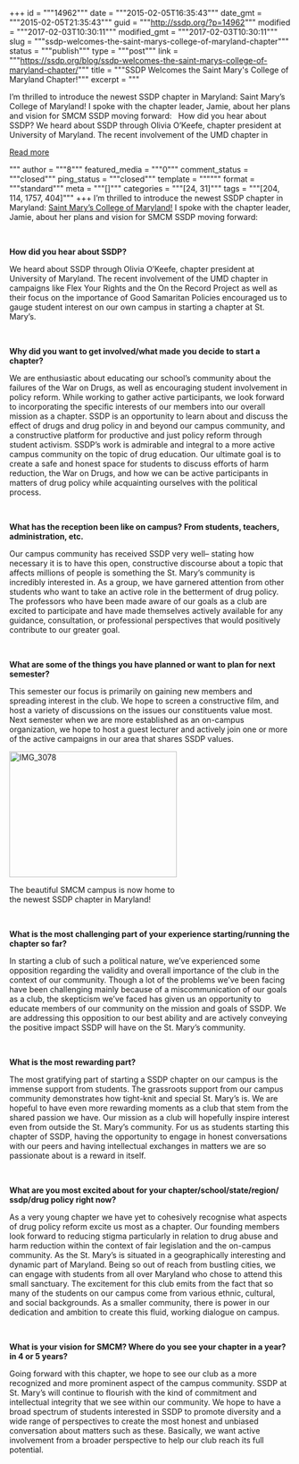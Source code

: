 +++
id = """14962"""
date = """2015-02-05T16:35:43"""
date_gmt = """2015-02-05T21:35:43"""
guid = """http://ssdp.org/?p=14962"""
modified = """2017-02-03T10:30:11"""
modified_gmt = """2017-02-03T10:30:11"""
slug = """ssdp-welcomes-the-saint-marys-college-of-maryland-chapter"""
status = """publish"""
type = """post"""
link = """https://ssdp.org/blog/ssdp-welcomes-the-saint-marys-college-of-maryland-chapter/"""
title = """SSDP Welcomes the Saint Mary&#039;s College of Maryland Chapter!"""
excerpt = """<p>I&#8217;m thrilled to introduce the newest SSDP chapter in Maryland: Saint Mary&#8217;s College of Maryland! I spoke with the chapter leader, Jamie, about her plans and vision for SMCM SSDP moving forward: &nbsp; How did you hear about SSDP? We heard about SSDP through Olivia O’Keefe, chapter president at University of Maryland. The recent involvement of the UMD chapter in</p>
<div class="h10"></div>
<p><a class="more-link2 flat" href="https://ssdp.org/blog/ssdp-welcomes-the-saint-marys-college-of-maryland-chapter/">Read more</a></p>
"""
author = """8"""
featured_media = """0"""
comment_status = """closed"""
ping_status = """closed"""
template = """"""
format = """standard"""
meta = """[]"""
categories = """[24, 31]"""
tags = """[204, 114, 1757, 404]"""
+++
I&#8217;m thrilled to introduce the newest SSDP chapter in Maryland: <a href="http://ssdp.org/chapters/mid-atlantic/maryland/saint-marys-college-of-maryland-smcm/">Saint Mary&#8217;s College of Maryland!</a> I spoke with the chapter leader, Jamie, about her plans and vision for SMCM SSDP moving forward:

&nbsp;

<strong>How did you hear about SSDP?</strong>

We heard about SSDP through Olivia O’Keefe, chapter president at University of Maryland. The recent involvement of the UMD chapter in campaigns like Flex Your Rights and the On the Record Project as well as their focus on the importance of Good Samaritan Policies encouraged us to gauge student interest on our own campus in starting a chapter at St. Mary’s.

&nbsp;

<strong>Why did you want to get involved/what made you decide to start a chapter?</strong>

We are enthusiastic about educating our school’s community about the failures of the War on Drugs, as well as encouraging student involvement in policy reform. While working to gather active participants, we look forward to incorporating the specific interests of our members into our overall mission as a chapter. SSDP is an opportunity to learn about and discuss the effect of drugs and drug policy in and beyond our campus community, and a constructive platform for productive and just policy reform through student activism. SSDP’s work is admirable and integral to a more active campus community on the topic of drug education. Our ultimate goal is to create a safe and honest space for students to discuss efforts of harm reduction, the War on Drugs, and how we can be active participants in matters of drug policy while acquainting ourselves with the political process.

&nbsp;

<strong>What has the reception been like on campus? From students, teachers, administration, etc.</strong>

Our campus community has received SSDP very well&#8211; stating how necessary it is to have this open, constructive discourse about a topic that affects millions of people is something the St. Mary’s community is incredibly interested in. As a group, we have garnered attention from other students who want to take an active role in the betterment of drug policy. The professors who have been made aware of our goals as a club are excited to participate and have made themselves actively available for any guidance, consultation, or professional perspectives that would positively contribute to our greater goal.

&nbsp;

<strong>What are some of the things you have planned or want to plan for next semester?</strong>

This semester our focus is primarily on gaining new members and spreading interest in the club. We hope to screen a constructive film, and host a variety of discussions on the issues our constituents value most. Next semester when we are more established as an on-campus organization, we hope to host a guest lecturer and actively join one or more of the active campaigns in our area that shares SSDP values.

<div id="attachment_14971" style="width: 310px" class="wp-caption alignleft"><a href="http://ssdp.org/assets/IMG_307811.jpg"><img class="wp-image-14971 size-medium" src="http://ssdp.org/assets/IMG_30781-300x225111.jpg" alt="IMG_3078" width="300" height="225" /></a><p class="wp-caption-text">The beautiful SMCM campus is now home to the newest SSDP chapter in Maryland!</p></div>

&nbsp;

<strong>What is the most challenging part of your experience starting/running the chapter so far?</strong><strong> </strong>

In starting a club of such a political nature, we’ve experienced some opposition regarding the validity and overall importance of the club in the context of our community. Though a lot of the problems we’ve been facing have been challenging mainly because of a miscommunication of our goals as a club, the skepticism we’ve faced has given us an opportunity to educate members of our community on the mission and goals of SSDP. We are addressing this opposition to our best ability and are actively conveying the positive impact SSDP will have on the St. Mary’s community.

&nbsp;

<strong>What is the most rewarding part?</strong>

The most gratifying part of starting a SSDP chapter on our campus is the immense support from students. The grassroots support from our campus community demonstrates how tight-knit and special St. Mary’s is. We are hopeful to have even more rewarding moments as a club that stem from the shared passion we have. Our mission as a club will hopefully inspire interest even from outside the St. Mary’s community. For us as students starting this chapter of SSDP, having the opportunity to engage in honest conversations with our peers and having intellectual exchanges in matters we are so passionate about is a reward in itself.

&nbsp;

<strong>What are you most excited about for your chapter/school/state/region/<wbr />ssdp/drug policy right now?</strong>

As a very young chapter we have yet to cohesively recognise what aspects of drug policy reform excite us most as a chapter. Our founding members look forward to reducing stigma particularly in relation to drug abuse and harm reduction within the context of fair legislation and the on-campus community. As the St. Mary’s is situated in a geographically interesting and dynamic part of Maryland. Being so out of reach from bustling cities, we can engage with students from all over Maryland who chose to attend this small sanctuary. The excitement for this club emits from the fact that so many of the students on our campus come from various ethnic, cultural, and social backgrounds. As a smaller community, there is power in our dedication and ambition to create this fluid, working dialogue on campus.

&nbsp;

<strong>What is your vision for SMCM? Where do you see your chapter in a year? in 4 or 5 years?</strong>

Going forward with this chapter, we hope to see our club as a more recognized and more prominent aspect of the campus community. SSDP at St. Mary’s will continue to flourish with the kind of commitment and intellectual integrity that we see within our community. We hope to have a broad spectrum of students interested in SSDP to promote diversity and a wide range of perspectives to create the most honest and unbiased conversation about matters such as these. Basically, we want active involvement from a broader perspective to help our club reach its full potential.
